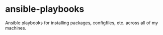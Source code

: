 # ansible-playbooks
Ansible playbooks for installing packages, configfiles, etc. across all of my machines.
